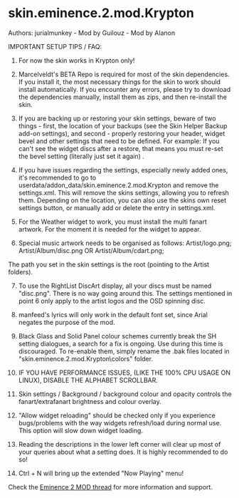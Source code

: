 # skin.eminence.2.mod.Krypton

Authors: jurialmunkey - Mod by Guilouz - Mod by Alanon

IMPORTANT SETUP TIPS / FAQ: 

1. For now the skin works in Krypton only!

2. Marcelveldt's BETA Repo is required for most of the skin dependencies. If you install it, the most necessary things for the skin to work should install automatically. If you encounter any errors, please try to download the dependencies manually, install them as zips, and then re-install the skin.

3. If you are backing up or restoring your skin settings, beware of two things - first, the location of your backups (see the Skin Helper Backup add-on settings), and second - properly restoring your header, widget bevel and other settings that need to be defined. For example: If you can't see the widget discs after a restore, that means you must re-set the bevel setting (literally just set it again) .

4. If you have issues regarding the settings, especially newly added ones, it's recommended to go to userdata/addon_data/skin.eminence.2.mod.Krypton and remove the settings.xml. This will remove the skins settings, allowing you to refresh them. Depending on the location, you can also use the skins own reset settings button, or manually add or delete the entry in settings.xml.

5. For the Weather widget to work, you must install the multi fanart artwork. For the moment it is needed for the widget to appear.

6. Special music artwork needs to be organised as follows: 
Artist/logo.png;
Artist/Album/disc.png OR Artist/Album/cdart.png;

The path you set in the skin settings is the root (pointing to the Artist folders).

7. To use the RightList DiscArt display, all your discs must be named "disc.png". There is no way going around this. The settings mentioned in point 6 only apply to the artist logos and the OSD spinning disc.

8. manfeed's lyrics will only work in the default font set, since Arial negates the purpose of the mod.

9. Black Glass and Solid Panel colour schemes currently break the SH setting dialogues, a search for a fix is ongoing. Use during this time is discouraged. To re-enable them, simply rename the .bak files located in "skin.eminence.2.mod.Krypton\colors" folder.

10. IF YOU HAVE PERFORMANCE ISSUES, (LIKE THE 100% CPU USAGE ON LINUX), DISABLE THE ALPHABET SCROLLBAR.

11. Skin settings / Background / background colour and opacity controls the fanart/extrafanart brightness and colour overlay. 

12. "Allow widget reloading" should be checked only if you experience bugs/problems with the way widgets refresh/load during normal use. This option will slow down widget loading.

13. Reading the descriptions in the lower left corner will clear up most of your queries about what a setting does. It is highly recommended to do so!

14. Ctrl + N will bring up the extended "Now Playing" menu!

Check the [Eminence 2 MOD thread](http://forum.kodi.tv/showthread.php?tid=307568) for more information and support.
